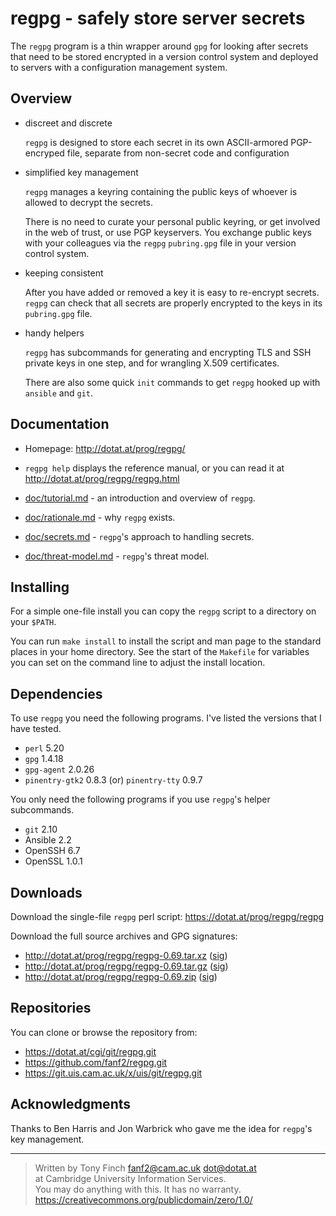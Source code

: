regpg - safely store server secrets
===================================

The `regpg` program is a thin wrapper around `gpg` for looking after
secrets that need to be stored encrypted in a version control system
and deployed to servers with a configuration management system.


Overview
--------

 *  discreet and discrete

    `regpg` is designed to store each secret in its own
    ASCII-armored PGP-encryped file, separate from non-secret
    code and configuration

 *  simplified key management

    `regpg` manages a keyring containing the public keys of
    whoever is allowed to decrypt the secrets.

    There is no need to curate your personal public keyring, or
    get involved in the web of trust, or use PGP keyservers.
    You exchange public keys with your colleagues via the `regpg`
    `pubring.gpg` file in your version control system.

 *  keeping consistent

    After you have added or removed a key it is easy to re-encrypt
    secrets. `regpg` can check that all secrets are properly
    encrypted to the keys in its `pubring.gpg` file.

 *  handy helpers

    `regpg` has subcommands for generating and encrypting TLS and
    SSH private keys in one step, and for wrangling X.509
    certificates.

    There are also some quick `init` commands to get `regpg`
    hooked up with `ansible` and `git`.


Documentation
-------------

 *  Homepage: <http://dotat.at/prog/regpg/>

 *  `regpg help` displays the reference manual, or you can read it at
    <http://dotat.at/prog/regpg/regpg.html>

 *  [doc/tutorial.md](http://dotat.at/prog/regpg/doc/rationale.html) -
    an introduction and overview of `regpg`.

 *  [doc/rationale.md](http://dotat.at/prog/regpg/doc/rationale.html) -
    why `regpg` exists.

 *  [doc/secrets.md](http://dotat.at/prog/regpg/doc/secrets.html) -
    `regpg`'s approach to handling secrets.

 *  [doc/threat-model.md](http://dotat.at/prog/regpg/doc/threat-model.html) -
    `regpg`'s threat model.


Installing
----------

For a simple one-file install you can copy the `regpg` script to a
directory on your `$PATH`.

You can run `make install` to install the script and man page to
the standard places in your home directory. See the start of the
`Makefile` for variables you can set on the command line to adjust
the install location.


Dependencies
------------

To use `regpg` you need the following programs. I've listed the
versions that I have tested.

* `perl` 5.20
* `gpg` 1.4.18
* `gpg-agent` 2.0.26
* `pinentry-gtk2` 0.8.3 (or) `pinentry-tty` 0.9.7

You only need the following programs if you use `regpg`'s helper
subcommands.

* `git` 2.10
* Ansible 2.2
* OpenSSH 6.7
* OpenSSL 1.0.1


Downloads
---------

Download the single-file `regpg` perl script:
<https://dotat.at/prog/regpg/regpg>

Download the full source archives and GPG signatures:

* <http://dotat.at/prog/regpg/regpg-0.69.tar.xz>
  ([sig](http://dotat.at/prog/regpg/regpg-0.69.tar.xz.asc))
* <http://dotat.at/prog/regpg/regpg-0.69.tar.gz>
  ([sig](http://dotat.at/prog/regpg/regpg-0.69.tar.gz.asc))
* <http://dotat.at/prog/regpg/regpg-0.69.zip>
  ([sig](http://dotat.at/prog/regpg/regpg-0.69.zip.asc))


Repositories
------------

You can clone or browse the repository from:

* <https://dotat.at/cgi/git/regpg.git>
* <https://github.com/fanf2/regpg.git>
* <https://git.uis.cam.ac.uk/x/uis/git/regpg.git>


Acknowledgments
---------------

Thanks to Ben Harris and Jon Warbrick who gave me the idea for
`regpg`'s key management.

---------------------------------------------------------------------------

> Written by Tony Finch <fanf2@cam.ac.uk> <dot@dotat.at>  
> at Cambridge University Information Services.  
> You may do anything with this. It has no warranty.  
> <https://creativecommons.org/publicdomain/zero/1.0/>
